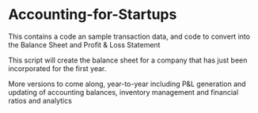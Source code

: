 # Accounting-for-Startups
This contains a code an sample transaction data, and code to convert into the Balance Sheet and Profit &amp; Loss Statement

This script will create the balance sheet for a company that has just been incorporated for the first year.

More versions to come along, year-to-year including P&L generation and updating of accounting balances, inventory management and financial ratios and analytics

